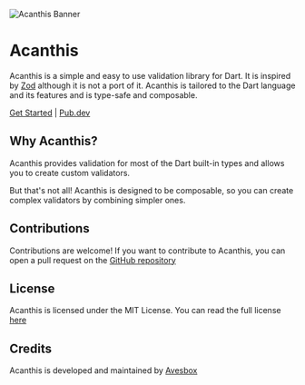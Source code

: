 ![Acanthis Banner](https://github.com/avesbox/acanthis/raw/main/assets/github-header.png)

# Acanthis

Acanthis is a simple and easy to use validation library for Dart. It is inspired by [Zod](https://github.com/colinhacks/zod) although it is not a port of it. Acanthis is tailored to the Dart language and its features and is type-safe and composable.

[Get Started](https://acanthis.avesbox.com/introduction.html) | [Pub.dev](https://pub.dev/packages/acanthis)

## Why Acanthis?

Acanthis provides validation for most of the Dart built-in types and allows you to create custom validators.

But that's not all! Acanthis is designed to be composable, so you can create complex validators by combining simpler ones.

## Contributions

Contributions are welcome! If you want to contribute to Acanthis, you can open a pull request on the [GitHub repository](https://github.com/avesbox/acanthis/pulls)

## License

Acanthis is licensed under the MIT License. You can read the full license [here](https://github.com/avesbox/acanthis/blob/main/LICENSE)

## Credits

Acanthis is developed and maintained by [Avesbox](https://avesbox.com)
